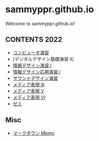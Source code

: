 # sammyppr.github.io

Welcome to sammyppr.github.io!

## CONTENTS 2022

- [コンピュータ演習](2022/ComputerPractice/index.md)
- [デジタルデザイン基礎演習 II]
- [情報デザイン演習 I](2022/InformationDesignI/index.md)
- [情報デザイン応用演習 I](2022/InformationDesignAppliedI/index.md)
- [サウンドデザイン演習](2022/SoundDesign/index.md)
- [メディア表現 III](2022/MediaRepresentationIII/index.md)
- [メディア表現 V](2022/MediaRepresentationV/index.md)
- [メディア表現 VI](2022/MediaRepresentationVI/index.md)
- [ゼミ](2022/Seminor/index.md)
## Misc

- [マークダウン Memo](./markdown_memo.md)
